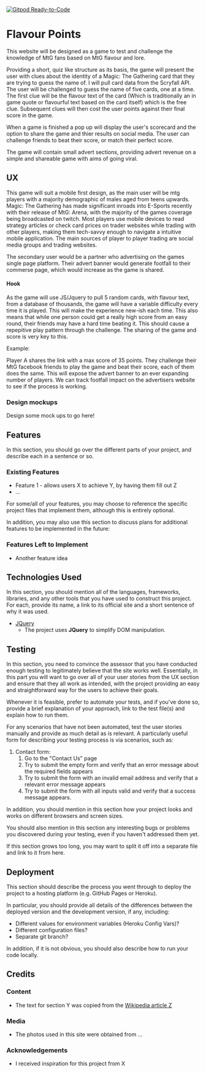 [![Gitpod Ready-to-Code](https://img.shields.io/badge/Gitpod-Ready--to--Code-blue?logo=gitpod)](https://gitpod.io/#https://github.com/JPMurdie/Milestone-Project-2-Guess-the-Card) 

# Flavour Points

This website will be designed as a game to test and challenge the knowledge of MtG fans based on MtG flavour and lore.

Providing a short, quiz like structure as its basis, the game will present the user with clues about the identity of a Magic: The Gathering
card that they are trying to guess the name of. I will pull card data from the Scryfall API. The user will be challenged to guess the 
name of five cards, one at a time. The first clue will be the flavour text of the card (Which is traditionally an in game quote or flavourful text based on the card itself)
which is the free clue. Subsequent clues will then cost the user points against their final score in the game.

When a game is finished a pop up will display the user's scorecard and the option to share the game and thier results on social media.
The user can challenge friends to beat their score, or match their perfect score.

The game will contain small advert sections, providing advert revenue on a simple and shareable game with aims of going viral.
 
## UX

This game will suit a mobile first design, as the main user will be mtg players with a majority demographic of males aged from teens upwards. Magic: The Gathering
has made significant inroads into E-Sports recently with their release of MtG: Arena, with the majority of the games coverage being broadcasted on twitch. Most players use mobile devices to read strategy articles
or check card prices on trader websites while trading with other players, making them tech-savvy enough to navigate a intuitive mobile application. The main sources of player to player trading are social media groups and trading websites.

The secondary user would be a partner who advertising on the games single page platform. Their advert banner would generate footfall to their commerse page, which would increase
as the game is shared.

#### Hook

As the game will use JS/Jquery to pull 5 random cards, with flavour text, from a database of thousands, the game will have a variable difficulty every time it is played. This will make the experience new-ish each time.
This also means that while one person could get a really high score from an easy round, their friends may have a hard time beating it. This should cause a repepitive play pattern through the challenge. The sharing of the game and score is very key to this.

Example: 

Player A shares the link with a max score of 35 points. They challenge their MtG facebook friends to play the game and beat their score, each of them does the same. This will expose the advert banner to an ever expanding number of players. 
We can track footfall impact on the advertisers website to see if the process is working.

### Design mockups

Design some mock ups to go here!


 

## Features

In this section, you should go over the different parts of your project, and describe each in a sentence or so.
 
### Existing Features
- Feature 1 - allows users X to achieve Y, by having them fill out Z
- ...

For some/all of your features, you may choose to reference the specific project files that implement them, although this is entirely optional.

In addition, you may also use this section to discuss plans for additional features to be implemented in the future:

### Features Left to Implement
- Another feature idea

## Technologies Used

In this section, you should mention all of the languages, frameworks, libraries, and any other tools that you have used to construct this project. For each, provide its name, a link to its official site and a short sentence of why it was used.

- [JQuery](https://jquery.com)
    - The project uses **JQuery** to simplify DOM manipulation.


## Testing

In this section, you need to convince the assessor that you have conducted enough testing to legitimately believe that the site works well. Essentially, in this part you will want to go over all of your user stories from the UX section and ensure that they all work as intended, with the project providing an easy and straightforward way for the users to achieve their goals.

Whenever it is feasible, prefer to automate your tests, and if you've done so, provide a brief explanation of your approach, link to the test file(s) and explain how to run them.

For any scenarios that have not been automated, test the user stories manually and provide as much detail as is relevant. A particularly useful form for describing your testing process is via scenarios, such as:

1. Contact form:
    1. Go to the "Contact Us" page
    2. Try to submit the empty form and verify that an error message about the required fields appears
    3. Try to submit the form with an invalid email address and verify that a relevant error message appears
    4. Try to submit the form with all inputs valid and verify that a success message appears.

In addition, you should mention in this section how your project looks and works on different browsers and screen sizes.

You should also mention in this section any interesting bugs or problems you discovered during your testing, even if you haven't addressed them yet.

If this section grows too long, you may want to split it off into a separate file and link to it from here.

## Deployment

This section should describe the process you went through to deploy the project to a hosting platform (e.g. GitHub Pages or Heroku).

In particular, you should provide all details of the differences between the deployed version and the development version, if any, including:
- Different values for environment variables (Heroku Config Vars)?
- Different configuration files?
- Separate git branch?

In addition, if it is not obvious, you should also describe how to run your code locally.


## Credits

### Content
- The text for section Y was copied from the [Wikipedia article Z](https://en.wikipedia.org/wiki/Z)

### Media
- The photos used in this site were obtained from ...

### Acknowledgements

- I received inspiration for this project from X